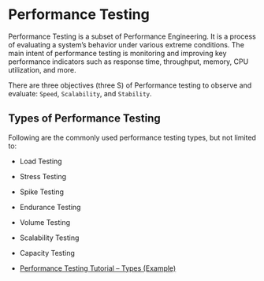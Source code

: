 # Performance Testing

Performance Testing is a subset of Performance Engineering. It is a process of evaluating a system’s behavior under various extreme conditions. The main intent of performance testing is monitoring and improving key performance indicators such as response time, throughput, memory, CPU utilization, and more.

There are three objectives (three S) of Performance testing to observe and evaluate: `Speed`, `Scalability`, and `Stability`.

## Types of Performance Testing

Following are the commonly used performance testing types, but not limited to:

- Load Testing
- Stress Testing
- Spike Testing
- Endurance Testing
- Volume Testing
- Scalability Testing
- Capacity Testing

- [Performance Testing Tutorial – Types (Example)](https://www.guru99.com/performance-testing.html)
